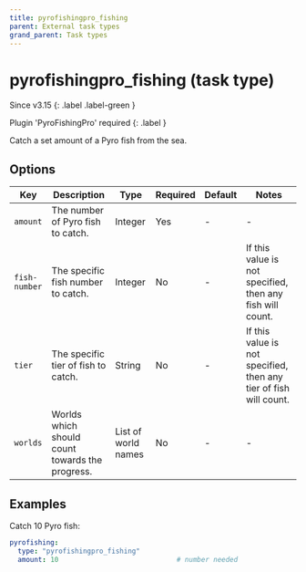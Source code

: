 ```yaml
---
title: pyrofishingpro_fishing
parent: External task types
grand_parent: Task types
---
```


# pyrofishingpro_fishing (task type)

Since v3.15
{: .label .label-green }

Plugin 'PyroFishingPro' required
{: .label }

Catch a set amount of a Pyro fish from the sea.

## Options

| Key           | Description                                     | Type                | Required | Default | Notes                                                             |
|---------------|-------------------------------------------------|---------------------|----------|---------|-------------------------------------------------------------------|
| `amount`      | The number of Pyro fish to catch.               | Integer             | Yes      | \-      | \-                                                                |
| `fish-number` | The specific fish number to catch.              | Integer             | No       | \-      | If this value is not specified, then any fish will count.         |
| `tier`        | The specific tier of fish to catch.             | String              | No       | \-      | If this value is not specified, then any tier of fish will count. |
| `worlds`      | Worlds which should count towards the progress. | List of world names | No       | \-      | \-                                                                |

## Examples

Catch 10 Pyro fish:

```yaml
pyrofishing:
  type: "pyrofishingpro_fishing"
  amount: 10                             # number needed
```
